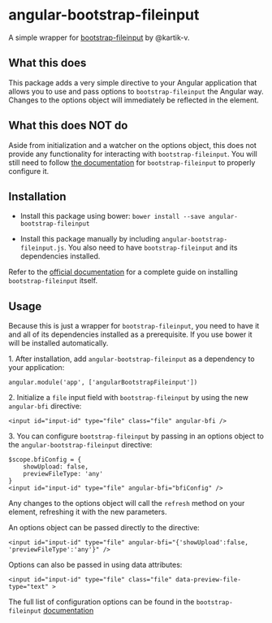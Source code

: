 # angular-bootstrap-fileinput
A simple wrapper for [bootstrap-fileinput](https://github.com/kartik-v/bootstrap-fileinput) by @kartik-v. 

## What this does

This package adds a very simple directive to your Angular application that allows you to use and pass options to `bootstrap-fileinput` the Angular way. Changes to the options object will immediately be reflected in the element.

## What this does NOT do

Aside from initialization and a watcher on the options object, this does not provide any functionality for interacting with `bootstrap-fileinput`. You will still need to follow [the documentation](http://plugins.krajee.com/file-input) for `bootstrap-fileinput` to properly configure it.

## Installation

- Install this package using bower: `bower install --save angular-bootstrap-fileinput`

- Install this package manually by including `angular-bootstrap-fileinput.js`. You also need to have `bootstrap-fileinput` and its dependencies installed.

Refer to the [official documentation](http://plugins.krajee.com/file-input#installation) for a complete guide on installing `bootstrap-fileinput` itself.

## Usage

Because this is just a wrapper for `bootstrap-fileinput`, you need to have it and all of its dependencies installed as a prerequisite. If you use bower it will be installed automatically.

1\. After installation, add `angular-bootstrap-fileinput` as a dependency to your application:

```
angular.module('app', ['angularBootstrapFileinput'])
```

2\. Initialize a `file` input field with `bootstrap-fileinput` by using the new `angular-bfi` directive:

```
<input id="input-id" type="file" class="file" angular-bfi />
```

3\. You can configure `bootstrap-fileinput` by passing in an options object to the `angular-bootstrap-fileinput` directive:
```
$scope.bfiConfig = {
    showUpload: false,
    previewFileType: 'any'
}
<input id="input-id" type="file" angular-bfi="bfiConfig" />
```

Any changes to the options object will call the `refresh` method on your element, refreshing it with the new parameters.

An options object can be passed directly to the directive:
```
<input id="input-id" type="file" angular-bfi="{'showUpload':false, 'previewFileType':'any'}" />
```

Options can also be passed in using data attributes:

```
<input id="input-id" type="file" class="file" data-preview-file-type="text" >
```

The full list of configuration options can be found in the `bootstrap-fileinput` [documentation](http://plugins.krajee.com/file-input#options)

